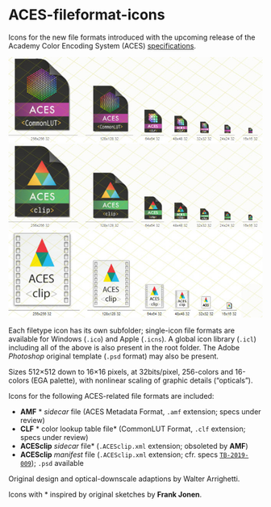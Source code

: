 # ACES-fileformat-icons
Icons for the new file formats introduced with the upcoming release of the Academy Color Encoding System (ACES) [specifications](https://github.com/ampas/).

![CLF](CLF/CLF.jpg)
![ACESclip](ACESclip/ACESclip.jpg)
![ACESclip (old)](ACESclip_manifest/ACESclip.jpg)

Each filetype icon has its own subfolder; single-icon file formats are available for Windows (`.ico`) and Apple (`.icns`). A global icon library (`.icl`) including all of the above is also present in the root folder.
The Adobe *Photoshop* original template (`.psd` format) may also be present.

Sizes 512×512 down to 16×16 pixels, at 32bits/pixel, 256-colors and 16-colors (EGA palette), with nonlinear scaling of graphic details (“opticals”).

Icons for the following ACES-related file formats are included:

 * **AMF** * *sidecar* file (ACES Metadata Format, `.amf` extension; specs under review)
 * **CLF** * color lookup table file* (CommonLUT Format, `.clf` extension; specs under review)
 * **ACESclip** *sidecar* file* (`.ACESclip.xml` extension; obsoleted by **AMF**)
 * **ACESclip** *manifest* file (`.ACESclip.xml` extension; cfr. specs [`TB-2019-009`](http://j.mp/TB-2014-009)); `.psd` available

Original design and optical-downscale adaptions by Walter Arrighetti.

Icons with * inspired by original sketches by **Frank Jonen**.
